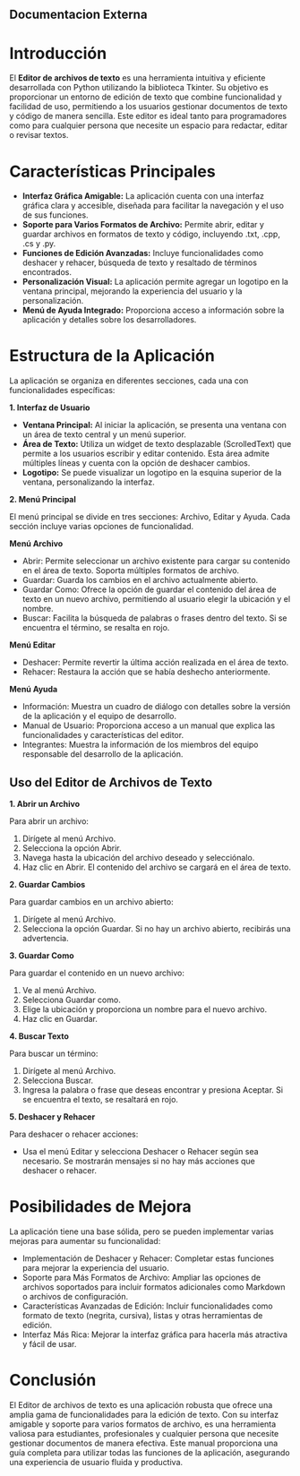 ## Documentacion Externa
# Introducción
El **Editor de archivos de texto** es una herramienta intuitiva y eficiente desarrollada con Python utilizando la biblioteca Tkinter. Su objetivo es proporcionar un entorno de edición de texto que combine funcionalidad y facilidad de uso, permitiendo a los usuarios gestionar documentos de texto y código de manera sencilla. Este editor es ideal tanto para programadores como para cualquier persona que necesite un espacio para redactar, editar o revisar textos.

# Características Principales

- **Interfaz Gráfica Amigable:** La aplicación cuenta con una interfaz gráfica clara y accesible, diseñada para facilitar la navegación y el uso de sus funciones.
- **Soporte para Varios Formatos de Archivo:** Permite abrir, editar y guardar archivos en formatos de texto y código, incluyendo .txt, .cpp, .cs y .py.
- **Funciones de Edición Avanzadas:** Incluye funcionalidades como deshacer y rehacer, búsqueda de texto y resaltado de términos encontrados.
- **Personalización Visual:** La aplicación permite agregar un logotipo en la ventana principal, mejorando la experiencia del usuario y la personalización.
- **Menú de Ayuda Integrado:** Proporciona acceso a información sobre la aplicación y detalles sobre los desarrolladores.

# Estructura de la Aplicación

La aplicación se organiza en diferentes secciones, cada una con funcionalidades específicas:

**1. Interfaz de Usuario**
- **Ventana Principal:** Al iniciar la aplicación, se presenta una ventana con un área de texto central y un menú superior.
- **Área de Texto:** Utiliza un widget de texto desplazable (ScrolledText) que permite a los usuarios escribir y editar contenido. Esta área admite múltiples líneas y cuenta con la opción de deshacer cambios.
- **Logotipo:** Se puede visualizar un logotipo en la esquina superior de la ventana, personalizando la interfaz.
  
**2. Menú Principal**

El menú principal se divide en tres secciones: Archivo, Editar y Ayuda. Cada sección incluye varias opciones de funcionalidad.

**Menú Archivo**
- Abrir: Permite seleccionar un archivo existente para cargar su contenido en el área de texto. Soporta múltiples formatos de archivo.
- Guardar: Guarda los cambios en el archivo actualmente abierto.
- Guardar Como: Ofrece la opción de guardar el contenido del área de texto en un nuevo archivo, permitiendo al usuario elegir la ubicación y el nombre.
- Buscar: Facilita la búsqueda de palabras o frases dentro del texto. Si se encuentra el término, se resalta en rojo.
  
**Menú Editar**
- Deshacer: Permite revertir la última acción realizada en el área de texto.
- Rehacer: Restaura la acción que se había deshecho anteriormente.
  
**Menú Ayuda**
- Información: Muestra un cuadro de diálogo con detalles sobre la versión de la aplicación y el equipo de desarrollo.
- Manual de Usuario: Proporciona acceso a un manual que explica las funcionalidades y características del editor.
- Integrantes: Muestra la información de los miembros del equipo responsable del desarrollo de la aplicación.
  
## Uso del Editor de Archivos de Texto
**1. Abrir un Archivo**

Para abrir un archivo:
1.	Dirígete al menú Archivo.
2.	Selecciona la opción Abrir.
3.	Navega hasta la ubicación del archivo deseado y selecciónalo.
4.	Haz clic en Abrir. El contenido del archivo se cargará en el área de texto.
   
**2. Guardar Cambios**
   
Para guardar cambios en un archivo abierto:
1.	Dirígete al menú Archivo.
2.	Selecciona la opción Guardar. Si no hay un archivo abierto, recibirás una advertencia.

**3. Guardar Como**
   
Para guardar el contenido en un nuevo archivo:
1.	Ve al menú Archivo.
2.	Selecciona Guardar como.
3.	Elige la ubicación y proporciona un nombre para el nuevo archivo.
4.	Haz clic en Guardar.

**4. Buscar Texto**

Para buscar un término:
1.	Dirígete al menú Archivo.
2.	Selecciona Buscar.
3.	Ingresa la palabra o frase que deseas encontrar y presiona Aceptar. Si se encuentra el texto, se resaltará en rojo.

**5. Deshacer y Rehacer**

Para deshacer o rehacer acciones:
- Usa el menú Editar y selecciona Deshacer o Rehacer según sea necesario. Se mostrarán mensajes si no hay más acciones que deshacer o rehacer.

# Posibilidades de Mejora
La aplicación tiene una base sólida, pero se pueden implementar varias mejoras para aumentar su funcionalidad:
- Implementación de Deshacer y Rehacer: Completar estas funciones para mejorar la experiencia del usuario.
- Soporte para Más Formatos de Archivo: Ampliar las opciones de archivos soportados para incluir formatos adicionales como Markdown o archivos de configuración.
- Características Avanzadas de Edición: Incluir funcionalidades como formato de texto (negrita, cursiva), listas y otras herramientas de edición.
- Interfaz Más Rica: Mejorar la interfaz gráfica para hacerla más atractiva y fácil de usar.

# Conclusión
El Editor de archivos de texto es una aplicación robusta que ofrece una amplia gama de funcionalidades para la edición de texto. Con su interfaz amigable y soporte para varios formatos de archivo, es una herramienta valiosa para estudiantes, profesionales y cualquier persona que necesite gestionar documentos de manera efectiva. Este manual proporciona una guía completa para utilizar todas las funciones de la aplicación, asegurando una experiencia de usuario fluida y productiva.
